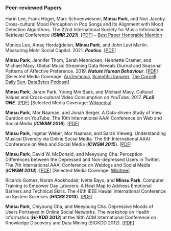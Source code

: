 ### Peer-reviewed Papers

Harin Lee, Frank Höger, Marc Schoenwiesner, **Minsu Park**, and Nori Jacoby. Cross-cultural Mood Perception in Pop Songs and Its Alignment with Mood Detection Algorithms. The 22nd International Society for Music Information Retrieval Conference (***ISMIR 2021***). [[PDF](https://github.com/minsu-park/minsu-park.github.io/blob/master/publications/cross-cultural_mood_perception_ismir_2021.pdf)] – <ins>Best Paper Honorable Mention</ins>

Monica Lee, Amaç Herdağdelen, **Minsu Park**, and John Levi Martin. Measuring Mohr Social Capital. 2021. ***Poetics***. [[PDF](https://github.com/minsu-park/minsu-park.github.io/blob/master/publications/mohr_social_capital_poetics_2021.pdf)]

**Minsu Park**, Jennifer Thom, Sarah Mennicken, Henriette Cramer, and Michael Macy. Global Music
Streaming Data Reveals Diurnal and Seasonal Patterns of Affective Preference. 2019. ***Nature Human
Behaviour***. [[PDF](https://minsu-park.github.io/publications/affective_preference_nhb.pdf)] [Selected Media Coverage: [ArsTechnica](https://arstechnica.com/science/2019/01/spotify-data-shows-how-music-preferences-change-with-latitude/), [Scientific Inquirer](https://scientificinquirer.com/2019/05/14/conversation-with-minsu-park-michael-macy-mining-spotifys-treasure-trove-of-data-for-worldwide-listening-habits/), [The Cornell Daily Sun](https://cornellsun.com/2019/01/31/cornell-led-research-team-links-music-choice-to-weather-region-gender-and-age/), [DataBytes Podcast](https://databytespodcast.github.io/episode/2019/03/01/personality-test-spotify.html)]

**Minsu Park**, Jaram Park, Young Min Baek, and Michael Macy. Cultural Values and Cross-cultural
Video Consumption on YouTube. 2017. ***PLoS ONE***. [[PDF](https://minsu-park.github.io/publications/cultural_values_plosone.pdf)] [Selected Media Coverage: [Wikipedia](https://en.wikipedia.org/wiki/Mass_communication)]

**Minsu Park**, Mor Naaman, and Jonah Berger. A Data-driven Study of View Duration on YouTube. The
10th International AAAI Conference on Web and Social Media (***ICWSM 2016***). [[PDF](https://minsu-park.github.io/publications/view_duration_icwsm.pdf)]

**Minsu Park**, Ingmar Weber, Mor Naaman, and Sarah Vieweg. Understanding Musical Diversity via
Online Social Media. The 9th International AAAI Conference on Web and Social Media (***ICWSM 2015***). [[PDF](https://minsu-park.github.io/publications/musical_diversity_icwsm.pdf)]

**Minsu Park**, David W. McDonald, and Meeyoung Cha. Perception Differences between the
Depressed and Non-depressed Users in Twitter. The 7th International AAAI Conference on Weblogs
and Social Media (***ICWSM 2013***). [[PDF](https://minsu-park.github.io/publications/perception_differences_icwsm.pdf)] [Selected Media Coverage: [Wikitree](https://www.wikitree.co.kr/articles/117404)]

Ricardo Gomez, Norah Abokhodair, Ivette Bayo, and **Minsu Park**. Computer Training to Empower
Day Laborers: A Heat Map to Address Emotional Barriers and Technical Skills. The 46th IEEE Hawaii
International Conference on System Sciences (***HICSS 2013***). [[PDF](https://minsu-park.github.io/publications/barriers_and_tech_skills_hicss.pdf)]

**Minsu Park**, Chiyoung Cha, and Meeyoung Cha. Depressive Moods of Users Portrayed in Online
Social Networks. The workshop on Health Informatics (***HI-KDD 2012***) at the 18th ACM International
Conference on Knowledge Discovery and Data Mining (SIGKDD 2012). [[PDF](https://minsu-park.github.io/publications/depressive_moods_kdd.pdf)]
